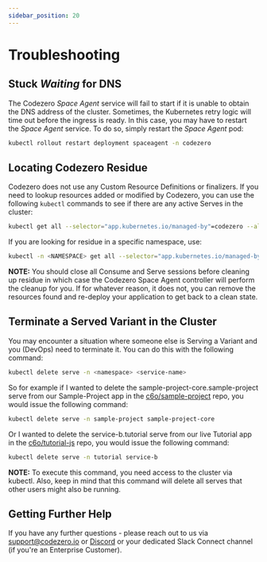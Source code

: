 ```yaml
---
sidebar_position: 20
---
```


# Troubleshooting

## Stuck _Waiting_ for DNS

The Codezero _Space Agent_ service will fail to start if it is unable to obtain the DNS address of the cluster. Sometimes, the Kubernetes retry logic will time out before the ingress is ready. In this case, you may have to restart the _Space Agent_ service. To do so, simply restart the _Space Agent_ pod:

```bash
kubectl rollout restart deployment spaceagent -n codezero
```

## Locating Codezero Residue

Codezero does not use any Custom Resource Definitions or finalizers. If you need to lookup resources added or modified by Codezero, you can use the following `kubectl` commands to see if there are any active Serves in the cluster:

```bash
kubectl get all --selector="app.kubernetes.io/managed-by"=codezero --all-namespaces
```

If you are looking for residue in a specific namespace, use:

```bash
kubectl -n <NAMESPACE> get all --selector="app.kubernetes.io/managed-by"=codezero
```

**NOTE:** You should close all Consume and Serve sessions before cleaning up residue in which case the Codezero Space Agent controller will perform the cleanup for you. If for whatever reason, it does not, you can remove the resources found and re-deploy your application to get back to a clean state.

## Terminate a Served Variant in the Cluster

You may encounter a situation where someone else is Serving a Variant and you (DevOps) need to terminate it.  You can do this with the following command:

```bash
kubectl delete serve -n <namespace> <service-name>
```

So for example if I wanted to delete the sample-project-core.sample-project serve from our Sample-Project app in the [c6o/sample-project](https://raw.githubusercontent.com/c6o/sample-project/) repo, you would issue the following command:

```bash
kubectl delete serve -n sample-project sample-project-core
```

Or I wanted to delete the service-b.tutorial serve from our live Tutorial app in the [c6o/tutorial-js](https://raw.githubusercontent.com/c6o/tutorial-js/) repo, you would issue the following command:

```bash
kubectl delete serve -n tutorial service-b
```

**NOTE:** To execute this command, you need access to the cluster via kubectl. Also, keep in mind that this command will delete all serves that other users might also be running.

## Getting Further Help

If you have any further questions - please reach out to us via [support@codezero.io](mailto:support@codezero.io) or [Discord](https://discord.gg/wx3JkVjTPy) or your dedicated Slack Connect channel (if you're an Enterprise Customer).
